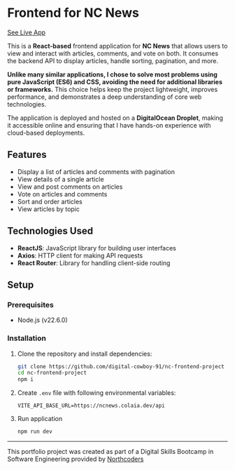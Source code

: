 # Frontend for NC News

[See Live App](https://ncnews.colaia.dev/)

This is a **React-based** frontend application for **NC News** that allows users to view and interact with articles, comments, and vote on both. It consumes the backend API to display articles, handle sorting, pagination, and more.

**Unlike many similar applications, I chose to solve most problems using pure JavaScript (ES6) and CSS, avoiding the need for additional libraries or frameworks.** This choice helps keep the project lightweight, improves performance, and demonstrates a deep understanding of core web technologies.

The application is deployed and hosted on a **DigitalOcean Droplet**, making it accessible online and ensuring that I have hands-on experience with cloud-based deployments.

## Features

- Display a list of articles and comments with pagination
- View details of a single article
- View and post comments on articles
- Vote on articles and comments
- Sort and order articles
- View articles by topic

## Technologies Used

- **ReactJS**: JavaScript library for building user interfaces
- **Axios**: HTTP client for making API requests
- **React Router**: Library for handling client-side routing

## Setup

### Prerequisites

- Node.js (v22.6.0)

### Installation

1. Clone the repository and install dependencies:

   ```bash
   git clone https://github.com/digital-cowboy-91/nc-frontend-project
   cd nc-frontend-project
   npm i
   ```

2. Create `.env` file with following environmental variables:
   ```env
   VITE_API_BASE_URL=https://ncnews.colaia.dev/api
   ```
3. Run application
   ```bash
   npm run dev
   ```

---

This portfolio project was created as part of a Digital Skills Bootcamp in Software Engineering provided by [Northcoders](https://northcoders.com/)
